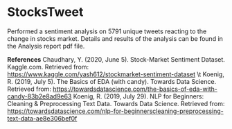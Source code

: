 # StocksTweet
Performed a sentiment analysis on 5791 unique tweets reacting to the change in stocks market.
Details and results of the analysis can be found in the Analysis report pdf file. 

**References**
Chaudhary, Y. (2020, June 5). Stock-Market Sentiment Dataset. Kaggle.com. Retrieved from:
  https://www.kaggle.com/yash612/stockmarket-sentiment-dataset \t
Koenig, R. (2019, July 5). The Basics of EDA (with candy). Towards Data Science. Retrieved
  from: https://towardsdatascience.com/the-basics-of-eda-with-candy-83b2e8ad9e63
Koenig, R. (2019, July 29). NLP for Beginners: Cleaning & Preprocessing Text Data. Towards
  Data Science. Retrieved from: https://towardsdatascience.com/nlp-for-beginnerscleaning-preprocessing-text-data-ae8e306bef0f
